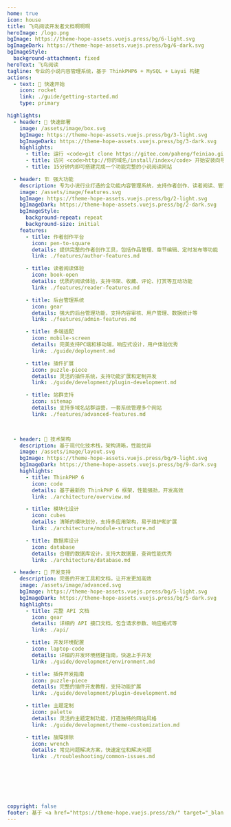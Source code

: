 ```yaml
---
home: true
icon: house
title: 飞鸟阅读开发者文档啊啊啊
heroImage: /logo.png
bgImage: https://theme-hope-assets.vuejs.press/bg/6-light.svg
bgImageDark: https://theme-hope-assets.vuejs.press/bg/6-dark.svg
bgImageStyle:
  background-attachment: fixed
heroText: 飞鸟阅读
tagline: 专业的小说内容管理系统，基于 ThinkPHP6 + MySQL + Layui 构建
actions:
  - text: 🚀 快速开始
    icon: rocket
    link: ./guide/getting-started.md
    type: primary

highlights:
  - header: 🚀 快速部署
    image: /assets/image/box.svg
    bgImage: https://theme-hope-assets.vuejs.press/bg/3-light.svg
    bgImageDark: https://theme-hope-assets.vuejs.press/bg/3-dark.svg
    highlights:
      - title: 运行 <code>git clone https://gitee.com/paheng/feiniao.git</code> 克隆项目到本地
      - title: 访问 <code>http://你的域名/install/index</code> 开始安装向导
      - title: 15分钟内即可搭建完成一个功能完整的小说阅读网站

  - header: 🏗️ 强大功能
    description: 专为小说行业打造的全功能内容管理系统，支持作者创作、读者阅读、管理运营等全流程。
    image: /assets/image/features.svg
    bgImage: https://theme-hope-assets.vuejs.press/bg/2-light.svg
    bgImageDark: https://theme-hope-assets.vuejs.press/bg/2-dark.svg
    bgImageStyle:
      background-repeat: repeat
      background-size: initial
    features:
      - title: 作者创作平台
        icon: pen-to-square
        details: 提供完整的作者创作工具，包括作品管理、章节编辑、定时发布等功能
        link: ./features/author-features.md

      - title: 读者阅读体验
        icon: book-open
        details: 优质的阅读体验，支持书架、收藏、评论、打赏等互动功能
        link: ./features/reader-features.md

      - title: 后台管理系统
        icon: gear
        details: 强大的后台管理功能，支持内容审核、用户管理、数据统计等
        link: ./features/admin-features.md

      - title: 多端适配
        icon: mobile-screen
        details: 完美支持PC端和移动端，响应式设计，用户体验优秀
        link: ./guide/deployment.md

      - title: 插件扩展
        icon: puzzle-piece
        details: 灵活的插件系统，支持功能扩展和定制开发
        link: ./guide/development/plugin-development.md

      - title: 站群支持
        icon: sitemap
        details: 支持多域名站群运营，一套系统管理多个网站
        link: ./features/advanced-features.md

      

  - header: 🎨 技术架构
    description: 基于现代化技术栈，架构清晰，性能优异
    image: /assets/image/layout.svg
    bgImage: https://theme-hope-assets.vuejs.press/bg/9-light.svg
    bgImageDark: https://theme-hope-assets.vuejs.press/bg/9-dark.svg
    highlights:
      - title: ThinkPHP 6
        icon: code
        details: 基于最新的 ThinkPHP 6 框架，性能强劲，开发高效
        link: ./architecture/overview.md

      - title: 模块化设计
        icon: cubes
        details: 清晰的模块划分，支持多应用架构，易于维护和扩展
        link: ./architecture/module-structure.md

      - title: 数据库设计
        icon: database
        details: 合理的数据库设计，支持大数据量，查询性能优秀
        link: ./architecture/database.md

  - header: 💼 开发支持
    description: 完善的开发工具和文档，让开发更加高效
    image: /assets/image/advanced.svg
    bgImage: https://theme-hope-assets.vuejs.press/bg/5-light.svg
    bgImageDark: https://theme-hope-assets.vuejs.press/bg/5-dark.svg
    highlights:
      - title: 完整 API 文档
        icon: gear
        details: 详细的 API 接口文档，包含请求参数、响应格式等
        link: ./api/

      - title: 开发环境配置
        icon: laptop-code
        details: 详细的开发环境搭建指南，快速上手开发
        link: ./guide/development/environment.md

      - title: 插件开发指南
        icon: puzzle-piece
        details: 完整的插件开发教程，支持功能扩展
        link: ./guide/development/plugin-development.md

      - title: 主题定制
        icon: palette
        details: 灵活的主题定制功能，打造独特的网站风格
        link: ./guide/development/theme-customization.md

      - title: 故障排除
        icon: wrench
        details: 常见问题解决方案，快速定位和解决问题
        link: ./troubleshooting/common-issues.md

  

  

  

copyright: false
footer: 基于 <a href="https://theme-hope.vuejs.press/zh/" target="_blank">VuePress Theme Hope</a> 构建 | MIT 协议, 版权所有 © 2025 飞鸟阅读团队
---
```


